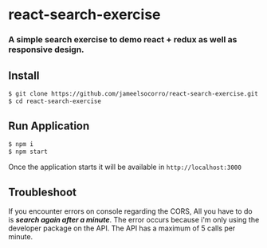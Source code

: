 # react-search-exercise
### A simple search exercise to demo react + redux as well as responsive design.

## Install
```bash
$ git clone https://github.com/jameelsocorro/react-search-exercise.git
$ cd react-search-exercise
```

## Run Application
```bash
$ npm i
$ npm start
```
Once the application starts it will be available in `http://localhost:3000`

## Troubleshoot
If you encounter errors on console regarding the CORS, All you have to do is **_search again after a minute_**. 
The error occurs because i'm only using the developer package on the API. The API has a maximum of 5 calls per minute. 
